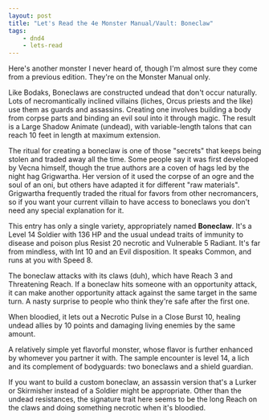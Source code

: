 ```yaml
---
layout: post
title: "Let's Read the 4e Monster Manual/Vault: Boneclaw"
tags:
    - dnd4
    - lets-read
---
```


Here's another monster I never heard of, though I'm almost sure they come from a
previous edition. They're on the Monster Manual only.

Like Bodaks, Boneclaws are constructed undead that don't occur naturally. Lots
of necromantically inclined villains (liches, Orcus priests and the like) use
them as guards and assassins. Creating one involves building a body from corpse
parts and binding an evil soul into it through magic. The result is a Large
Shadow Animate (undead), with variable-length talons that can reach 10 feet in
length at maximum extension.

The ritual for creating a boneclaw is one of those "secrets" that keeps being
stolen and traded away all the time. Some people say it was first developed by
Vecna himself, though the true authors are a coven of hags led by the night hag
Grigwartha. Her version of it used the corpse of an ogre and the soul of an oni,
but others have adapted it for different "raw materials". Grigwartha frequently
traded the ritual for favors from other necromancers, so if you want your
current villain to have access to boneclaws you don't need any special
explanation for it.

This entry has only a single variety, appropriately named **Boneclaw**. It's a
Level 14 Soldier with 136 HP and the usual undead traits of immunity to disease
and poison plus Resist 20 necrotic and Vulnerable 5 Radiant. It's far from
mindless, with Int 10 and an Evil disposition. It speaks Common, and runs at you
with Speed 8.

The boneclaw attacks with its claws (duh), which have Reach 3 and Threatening
Reach. If a boneclaw hits someone with an opportunity attack, it can make
another opportunity attack against the same target in the same turn. A nasty
surprise to people who think they're safe after the first one.

When bloodied, it lets out a Necrotic Pulse in a Close Burst 10, healing undead
allies by 10 points and damaging living enemies by the same amount.

A relatively simple yet flavorful monster, whose flavor is further enhanced by
whomever you partner it with. The sample encounter is level 14, a lich and its
complement of bodyguards: two boneclaws and a shield guardian.

If you want to build a custom boneclaw, an assassin version that's a Lurker or
Skirmisher instead of a Soldier might be appropriate. Other than the undead
resistances, the signature trait here seems to be the long Reach on the claws
and doing something necrotic when it's bloodied.

